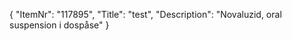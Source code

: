 {
  "ItemNr": "117895",
  "Title": "test",
  "Description": "Novaluzid, oral suspension i dospåse"
}